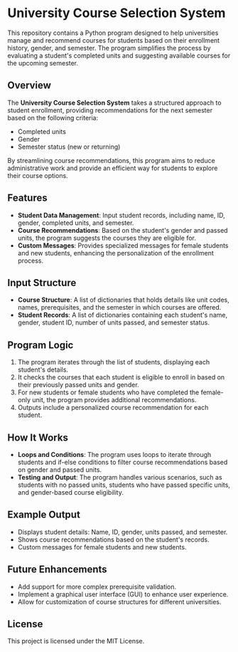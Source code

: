# University Course Selection System

This repository contains a Python program designed to help universities manage and recommend courses for students based on their enrollment history, gender, and semester. The program simplifies the process by evaluating a student's completed units and suggesting available courses for the upcoming semester.

## Overview
The **University Course Selection System** takes a structured approach to student enrollment, providing recommendations for the next semester based on the following criteria:
- Completed units
- Gender
- Semester status (new or returning)

By streamlining course recommendations, this program aims to reduce administrative work and provide an efficient way for students to explore their course options.

## Features
- **Student Data Management**: Input student records, including name, ID, gender, completed units, and semester.
- **Course Recommendations**: Based on the student's gender and passed units, the program suggests the courses they are eligible for.
- **Custom Messages**: Provides specialized messages for female students and new students, enhancing the personalization of the enrollment process.

## Input Structure
- **Course Structure**: A list of dictionaries that holds details like unit codes, names, prerequisites, and the semester in which courses are offered.
- **Student Records**: A list of dictionaries containing each student's name, gender, student ID, number of units passed, and semester status.

## Program Logic
1. The program iterates through the list of students, displaying each student's details.
2. It checks the courses that each student is eligible to enroll in based on their previously passed units and gender.
3. For new students or female students who have completed the female-only unit, the program provides additional recommendations.
4. Outputs include a personalized course recommendation for each student.

## How It Works
- **Loops and Conditions**: The program uses loops to iterate through students and if-else conditions to filter course recommendations based on gender and passed units.
- **Testing and Output**: The program handles various scenarios, such as students with no passed units, students who have passed specific units, and gender-based course eligibility.

## Example Output
- Displays student details: Name, ID, gender, units passed, and semester.
- Shows course recommendations based on the student's records.
- Custom messages for female students and new students.

## Future Enhancements
- Add support for more complex prerequisite validation.
- Implement a graphical user interface (GUI) to enhance user experience.
- Allow for customization of course structures for different universities.

## License
This project is licensed under the MIT License.

